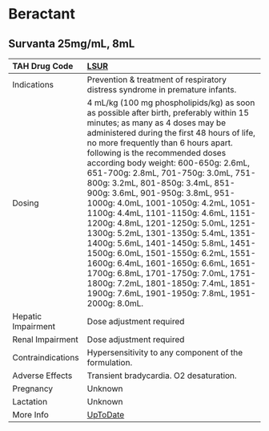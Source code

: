 # Beractant

## Survanta 25mg/mL, 8mL

| TAH Drug Code      | [LSUR](https://www.tahsda.org.tw/drugs/hissearch.php?drug_code=LSUR)                                                                                                                                                                                                                                                                                                                                                                                                                                                                                                                                                                                                                                                                                                                                             |
|:-------------------|:-----------------------------------------------------------------------------------------------------------------------------------------------------------------------------------------------------------------------------------------------------------------------------------------------------------------------------------------------------------------------------------------------------------------------------------------------------------------------------------------------------------------------------------------------------------------------------------------------------------------------------------------------------------------------------------------------------------------------------------------------------------------------------------------------------------------|
| Indications        | Prevention & treatment of respiratory distress syndrome in premature infants.                                                                                                                                                                                                                                                                                                                                                                                                                                                                                                                                                                                                                                                                                                                                    |
| Dosing             | 4 mL/kg (100 mg phospholipids/kg) as soon as possible after birth, preferably within 15 minutes; as many as 4 doses may be administered during the first 48 hours of life, no more frequently than 6 hours apart. following is the recommended doses according body weight: 600-650g: 2.6mL, 651-700g: 2.8mL, 701-750g: 3.0mL, 751-800g: 3.2mL, 801-850g: 3.4mL, 851-900g: 3.6mL, 901-950g: 3.8mL, 951-1000g: 4.0mL, 1001-1050g: 4.2mL, 1051-1100g: 4.4mL, 1101-1150g: 4.6mL, 1151-1200g: 4.8mL, 1201-1250g: 5.0mL, 1251-1300g: 5.2mL, 1301-1350g: 5.4mL, 1351-1400g: 5.6mL, 1401-1450g: 5.8mL, 1451-1500g: 6.0mL, 1501-1550g: 6.2mL, 1551-1600g: 6.4mL, 1601-1650g: 6.6mL, 1651-1700g: 6.8mL, 1701-1750g: 7.0mL, 1751-1800g: 7.2mL, 1801-1850g: 7.4mL, 1851-1900g: 7.6mL, 1901-1950g: 7.8mL, 1951-2000g: 8.0mL. |
| Hepatic Impairment | Dose adjustment required                                                                                                                                                                                                                                                                                                                                                                                                                                                                                                                                                                                                                                                                                                                                                                                         |
| Renal Impairment   | Dose adjustment required                                                                                                                                                                                                                                                                                                                                                                                                                                                                                                                                                                                                                                                                                                                                                                                         |
| Contraindications  | Hypersensitivity to any component of the formulation.                                                                                                                                                                                                                                                                                                                                                                                                                                                                                                                                                                                                                                                                                                                                                            |
| Adverse Effects    | Transient bradycardia. O2 desaturation.                                                                                                                                                                                                                                                                                                                                                                                                                                                                                                                                                                                                                                                                                                                                                                          |
| Pregnancy          | Unknown                                                                                                                                                                                                                                                                                                                                                                                                                                                                                                                                                                                                                                                                                                                                                                                                          |
| Lactation          | Unknown                                                                                                                                                                                                                                                                                                                                                                                                                                                                                                                                                                                                                                                                                                                                                                                                          |
| More Info          | [UpToDate](https://www.uptodate.com/contents/beractant-drug-information)                                                                                                                                                                                                                                                                                                                                                                                                                                                                                                                                                                                                                                                                                                                                         |

